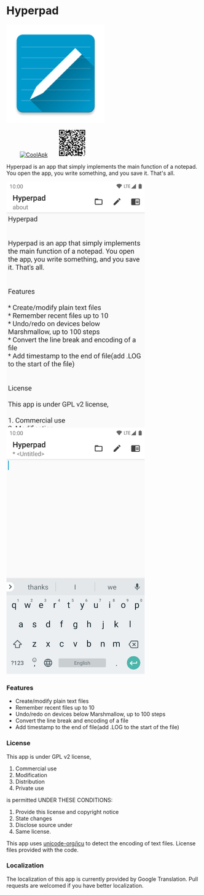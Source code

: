# Hyperpad

![avatar](img/Hyperpad.png)

&ensp;&ensp;&ensp;&ensp;&ensp;[![CoolApk](https://www.coolapk.com/static/img/icon.png)](https://www.coolapk.com/apk/top.donmor.hyperpad)&ensp;&ensp;&ensp;&ensp;<img src="img/qr.png" width="72" height="72" alt="QrCode"/>

Hyperpad is an app that simply implements the main function of a notepad. You open the app, you write something, and you save it. That's all.

<img src="img/img01.png" width="360" height="640" alt="01"/>&emsp;&emsp;<img src="img/img02.png" width="360" height="640" alt="02"/>

### Features

* Create/modify plain text files
* Remember recent files up to 10
* Undo/redo on devices below Marshmallow, up to 100 steps
* Convert the line break and encoding of a file
* Add timestamp to the end of file(add .LOG to the start of the file)

### License

This app is under GPL v2 license,

1. Commercial use
2. Modification
3. Distribution
4. Private use

is permitted UNDER THESE CONDITIONS:

1. Provide this license and copyright notice
2. State changes
3. Disclose source under
4. Same license.

This app uses [unicode-org/icu](https://github.com/unicode-org/icu) to detect the encoding of text files. License files provided with the code.

### Localization

The localization of this app is currently provided by Google Translation. Pull requests are welcomed if you have better localization.
